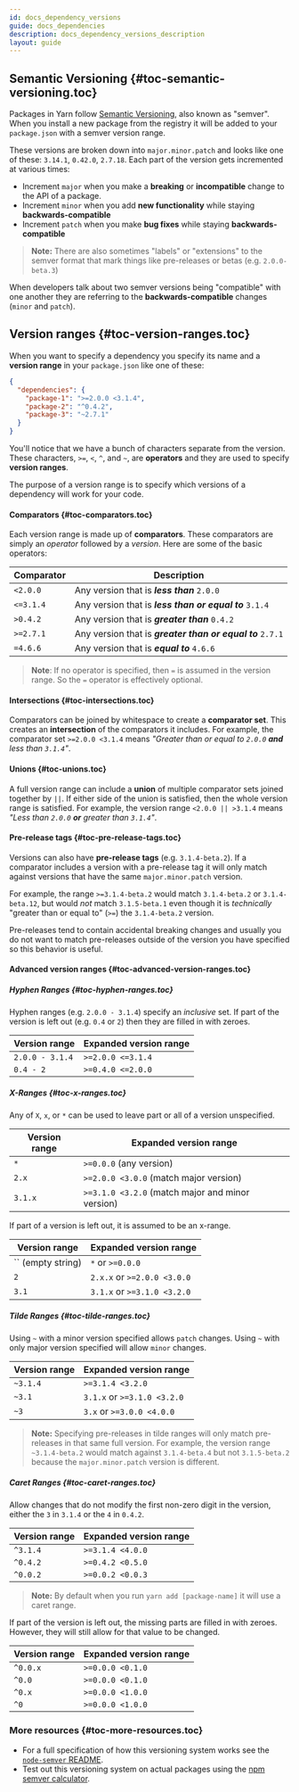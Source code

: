 ```yaml
---
id: docs_dependency_versions
guide: docs_dependencies
description: docs_dependency_versions_description
layout: guide
---
```


## Semantic Versioning [](#toc-semantic-versioning){#toc-semantic-versioning.toc}

Packages in Yarn follow [Semantic Versioning](http://semver.org/), also known as "semver". When you install a new package from the registry it will be added to your `package.json` with a semver version range.

These versions are broken down into `major.minor.patch` and looks like one of these: `3.14.1`, `0.42.0`, `2.7.18`. Each part of the version gets incremented at various times:

- Increment `major` when you make a **breaking** or **incompatible** change to the API of a package.
- Increment `minor` when you add **new functionality** while staying **backwards-compatible**
- Increment `patch` when you make **bug fixes** while staying **backwards-compatible**

> **Note:** There are also sometimes "labels" or "extensions" to the semver format that mark things like pre-releases or betas (e.g. `2.0.0-beta.3`)

When developers talk about two semver versions being "compatible" with one another they are referring to the **backwards-compatible** changes (`minor` and `patch`).

## Version ranges [](#toc-version-ranges){#toc-version-ranges.toc}

When you want to specify a dependency you specify its name and a **version range** in your `package.json` like one of these:

```json
{
  "dependencies": {
    "package-1": ">=2.0.0 <3.1.4",
    "package-2": "^0.4.2",
    "package-3": "~2.7.1"
  }
}
```

You'll notice that we have a bunch of characters separate from the version. These characters, `>=`, `<`, `^`, and `~`, are **operators** and they are used to specify **version ranges**.

The purpose of a version range is to specify which versions of a dependency will work for your code.

#### Comparators [](#toc-comparators){#toc-comparators.toc}

Each version range is made up of **comparators**. These comparators are simply an *operator* followed by a *version*. Here are some of the basic operators:

| Comparator   | Description                                                |
| ------------ | ---------------------------------------------------------- |
| `<2.0.0`  | Any version that is ***less than*** `2.0.0`                |
| `<=3.1.4` | Any version that is ***less than or equal to*** `3.1.4`    |
| `>0.4.2`  | Any version that is ***greater than*** `0.4.2`             |
| `>=2.7.1` | Any version that is ***greater than or equal to*** `2.7.1` |
| `=4.6.6`     | Any version that is ***equal to*** `4.6.6`                 |

> **Note**: If no operator is specified, then `=` is assumed in the version range. So the `=` operator is effectively optional.

#### Intersections [](#toc-intersections){#toc-intersections.toc}

Comparators can be joined by whitespace to create a **comparator set**. This creates an **intersection** of the comparators it includes. For example, the comparator set `>=2.0.0 <3.1.4` means *"Greater than or equal to `2.0.0` **and** less than `3.1.4`"*.

#### Unions [](#toc-unions){#toc-unions.toc}

A full version range can include a **union** of multiple comparator sets joined together by `||`. If either side of the union is satisfied, then the whole version range is satisfied. For example, the version range `<2.0.0 || >3.1.4` means *"Less than `2.0.0` **or** greater than `3.1.4`"*.

#### Pre-release tags [](#toc-pre-release-tags){#toc-pre-release-tags.toc}

Versions can also have **pre-release tags** (e.g. `3.1.4-beta.2`). If a comparator includes a version with a pre-release tag it will only match against versions that have the same `major.minor.patch` version.

For example, the range `>=3.1.4-beta.2` would match `3.1.4-beta.2` or `3.1.4-beta.12`, but would *not* match `3.1.5-beta.1` even though it is *technically* "greater than or equal to" (`>=`) the `3.1.4-beta.2` version.

Pre-releases tend to contain accidental breaking changes and usually you do not want to match pre-releases outside of the version you have specified so this behavior is useful.

#### Advanced version ranges [](#toc-advanced-version-ranges){#toc-advanced-version-ranges.toc}

##### Hyphen Ranges [](#toc-hyphen-ranges){#toc-hyphen-ranges.toc}

Hyphen ranges (e.g. `2.0.0 - 3.1.4`) specify an *inclusive* set. If part of the version is left out (e.g. `0.4` or `2`) then they are filled in with zeroes.

| Version range   | Expanded version range  |
| --------------- | ----------------------- |
| `2.0.0 - 3.1.4` | `>=2.0.0 <=3.1.4` |
| `0.4 - 2`       | `>=0.4.0 <=2.0.0` |

##### X-Ranges [](#toc-x-ranges){#toc-x-ranges.toc}

Any of `X`, `x`, or `*` can be used to leave part or all of a version unspecified.

| Version range | Expanded version range                                 |
| ------------- | ------------------------------------------------------ |
| `*`           | `>=0.0.0` (any version)                             |
| `2.x`         | `>=2.0.0 <3.0.0` (match major version)           |
| `3.1.x`       | `>=3.1.0 <3.2.0` (match major and minor version) |

If part of a version is left out, it is assumed to be an x-range.

| Version range     | Expanded version range            |
| ----------------- | --------------------------------- |
| `` (empty string) | `*` or `>=0.0.0`               |
| `2`               | `2.x.x` or `>=2.0.0 <3.0.0` |
| `3.1`             | `3.1.x` or `>=3.1.0 <3.2.0` |

##### Tilde Ranges [](#toc-tilde-ranges){#toc-tilde-ranges.toc}

Using `~` with a minor version specified allows `patch` changes. Using `~` with only major version specified will allow `minor` changes.

| Version range | Expanded version range            |
| ------------- | --------------------------------- |
| `~3.1.4`      | `>=3.1.4 <3.2.0`            |
| `~3.1`        | `3.1.x` or `>=3.1.0 <3.2.0` |
| `~3`          | `3.x` or `>=3.0.0 <4.0.0`   |

> **Note:** Specifying pre-releases in tilde ranges will only match pre-releases in that same full version. For example, the version range `~3.1.4-beta.2` would match against `3.1.4-beta.4` but not `3.1.5-beta.2` because the `major.minor.patch` version is different.

##### Caret Ranges [](#toc-caret-ranges){#toc-caret-ranges.toc}

Allow changes that do not modify the first non-zero digit in the version, either the `3` in `3.1.4` or the `4` in `0.4.2`.

| Version range | Expanded version range |
| ------------- | ---------------------- |
| `^3.1.4`      | `>=3.1.4 <4.0.0` |
| `^0.4.2`      | `>=0.4.2 <0.5.0` |
| `^0.0.2`      | `>=0.0.2 <0.0.3` |

> **Note:** By default when you run `yarn add [package-name]` it will use a caret range.

If part of the version is left out, the missing parts are filled in with zeroes. However, they will still allow for that value to be changed.

| Version range | Expanded version range |
| ------------- | ---------------------- |
| `^0.0.x`      | `>=0.0.0 <0.1.0` |
| `^0.0`        | `>=0.0.0 <0.1.0` |
| `^0.x`        | `>=0.0.0 <1.0.0` |
| `^0`          | `>=0.0.0 <1.0.0` |

### More resources [](#toc-more-resources){#toc-more-resources.toc}

- For a full specification of how this versioning system works see the [`node-semver` README](https://github.com/npm/node-semver).
- Test out this versioning system on actual packages using the [npm semver calculator](https://semver.npmjs.com/).